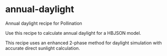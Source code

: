 # annual-daylight
Annual daylight recipe for Pollination

Use this recipe to calculate annual daylight for a HBJSON model.

This recipe uses an enhanced 2-phase method for daylight simulation with accurate
direct sunlight calculation.
